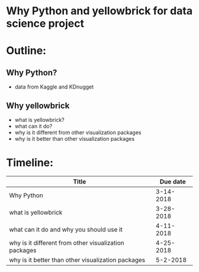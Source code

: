 # Why Python and yellowbrick for data science project

# Outline:
## Why Python?
- data from Kaggle and KDnugget


## Why yellowbrick
- what is yellowbrick?
- what can it do?
- why is it different from other visualization packages
- why is it better than other visualization packages

# Timeline:
|Title | Due date|
|------|---------|
|Why Python | 3-14-2018 |
|what is yellowbrick | 3-28-2018 |
|what can it do and why you should use it | 4-11-2018 |
|why is it different from other visualization packages | 4-25-2018 |
|why is it better than other visualization packages | 5-2-2018 |
